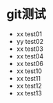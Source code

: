 # git测试
- xx test01
- yy test02
- xx test03
- xx test04
- xx test06
- xx test10
- xx test11
- xx test12
- xx test13



